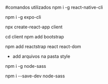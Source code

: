 #comandos utilizados
npm i -g react-native-cli

npm i -g expo-cli

npx create-react-app client

cd client
npm add bootstrap

npm add reactstrap react react-dom

- add arquivos na pasta style

npm i -g node-sass

npm i --save-dev node-sass

